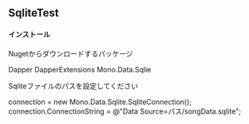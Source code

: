 ## SqliteTest

#### インストール

Nugetからダウンロードするパッケージ

Dapper
DapperExtensions
Mono.Data.Sqlie

Sqliteファイルのパスを設定してください

connection = new Mono.Data.Sqlite.SqliteConnection();
connection.ConnectionString = @"Data Source=パス/songData.sqlite";

